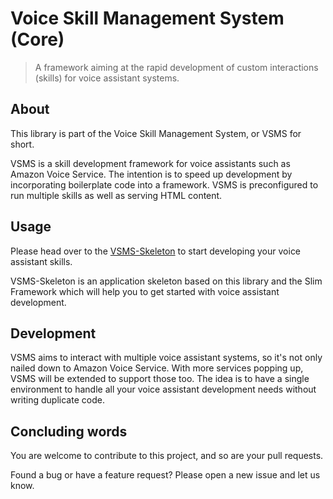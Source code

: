 # Voice Skill Management System (Core)

> A framework aiming at the rapid development of custom interactions (skills) for voice assistant systems.
 
## About
This library is part of the Voice Skill Management System, or VSMS for short. 

VSMS is a skill development framework for voice assistants such as Amazon Voice Service. The intention is to speed up 
development by incorporating boilerplate code into a framework. VSMS is preconfigured to run multiple skills
as well as serving HTML content.    

## Usage
Please head over to the [VSMS-Skeleton](https://github.com/internetofvoice/vsms-skeleton)
to start developing your voice assistant skills. 

VSMS-Skeleton is an application skeleton based on this library and the Slim Framework 
which will help you to get started with voice assistant development.

## Development
VSMS aims to interact with multiple voice assistant systems, so it's not only nailed down to Amazon Voice Service. 
With more services popping up, VSMS will be extended to support those too. The idea is to have a single environment 
to handle all your voice assistant development needs without writing duplicate code.

## Concluding words
You are welcome to contribute to this project, and so are your pull requests.

Found a bug or have a feature request? Please open a new issue and let us know.

